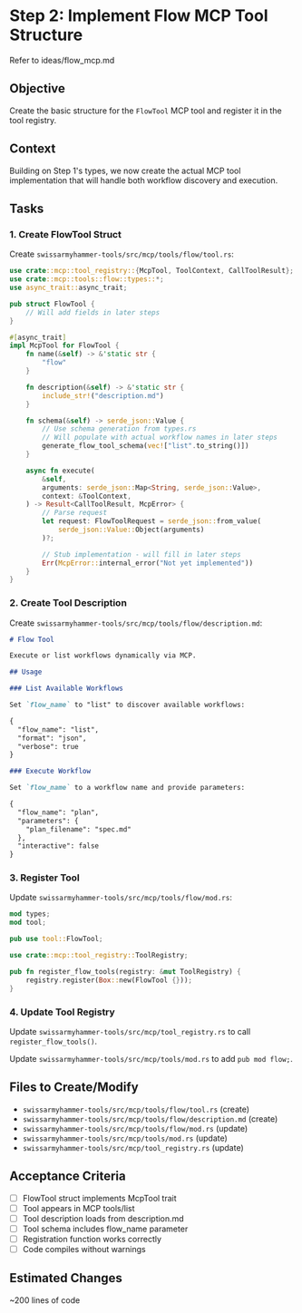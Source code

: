 # Step 2: Implement Flow MCP Tool Structure

Refer to ideas/flow_mcp.md

## Objective

Create the basic structure for the `FlowTool` MCP tool and register it in the tool registry.

## Context

Building on Step 1's types, we now create the actual MCP tool implementation that will handle both workflow discovery and execution.

## Tasks

### 1. Create FlowTool Struct

Create `swissarmyhammer-tools/src/mcp/tools/flow/tool.rs`:

```rust
use crate::mcp::tool_registry::{McpTool, ToolContext, CallToolResult};
use crate::mcp::tools::flow::types::*;
use async_trait::async_trait;

pub struct FlowTool {
    // Will add fields in later steps
}

#[async_trait]
impl McpTool for FlowTool {
    fn name(&self) -> &'static str {
        "flow"
    }

    fn description(&self) -> &'static str {
        include_str!("description.md")
    }

    fn schema(&self) -> serde_json::Value {
        // Use schema generation from types.rs
        // Will populate with actual workflow names in later steps
        generate_flow_tool_schema(vec!["list".to_string()])
    }

    async fn execute(
        &self,
        arguments: serde_json::Map<String, serde_json::Value>,
        context: &ToolContext,
    ) -> Result<CallToolResult, McpError> {
        // Parse request
        let request: FlowToolRequest = serde_json::from_value(
            serde_json::Value::Object(arguments)
        )?;

        // Stub implementation - will fill in later steps
        Err(McpError::internal_error("Not yet implemented"))
    }
}
```

### 2. Create Tool Description

Create `swissarmyhammer-tools/src/mcp/tools/flow/description.md`:

```markdown
# Flow Tool

Execute or list workflows dynamically via MCP.

## Usage

### List Available Workflows

Set `flow_name` to "list" to discover available workflows:

{
  "flow_name": "list",
  "format": "json",
  "verbose": true
}

### Execute Workflow

Set `flow_name` to a workflow name and provide parameters:

{
  "flow_name": "plan",
  "parameters": {
    "plan_filename": "spec.md"
  },
  "interactive": false
}
```

### 3. Register Tool

Update `swissarmyhammer-tools/src/mcp/tools/flow/mod.rs`:

```rust
mod types;
mod tool;

pub use tool::FlowTool;

use crate::mcp::tool_registry::ToolRegistry;

pub fn register_flow_tools(registry: &mut ToolRegistry) {
    registry.register(Box::new(FlowTool {}));
}
```

### 4. Update Tool Registry

Update `swissarmyhammer-tools/src/mcp/tool_registry.rs` to call `register_flow_tools()`.

Update `swissarmyhammer-tools/src/mcp/tools/mod.rs` to add `pub mod flow;`.

## Files to Create/Modify

- `swissarmyhammer-tools/src/mcp/tools/flow/tool.rs` (create)
- `swissarmyhammer-tools/src/mcp/tools/flow/description.md` (create)
- `swissarmyhammer-tools/src/mcp/tools/flow/mod.rs` (update)
- `swissarmyhammer-tools/src/mcp/tools/mod.rs` (update)
- `swissarmyhammer-tools/src/mcp/tool_registry.rs` (update)

## Acceptance Criteria

- [ ] FlowTool struct implements McpTool trait
- [ ] Tool appears in MCP tools/list
- [ ] Tool description loads from description.md
- [ ] Tool schema includes flow_name parameter
- [ ] Registration function works correctly
- [ ] Code compiles without warnings

## Estimated Changes

~200 lines of code
